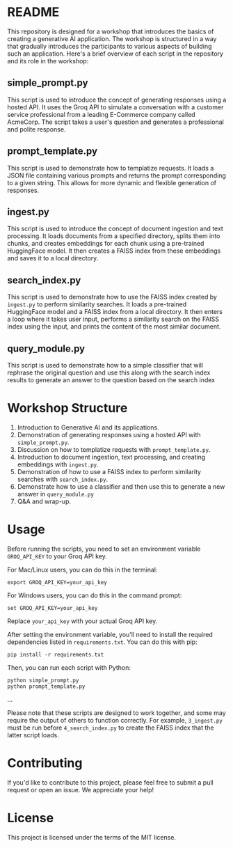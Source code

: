 # README

This repository is designed for a workshop that introduces the basics of creating a generative AI application. The workshop is structured in a way that gradually introduces the participants to various aspects of building such an application. Here's a brief overview of each script in the repository and its role in the workshop:

## simple_prompt.py

This script is used to introduce the concept of generating responses using a hosted API. It uses the Groq API to simulate a conversation with a customer service professional from a leading E-Commerce company called AcmeCorp. The script takes a user's question and generates a professional and polite response.

## prompt_template.py

This script is used to demonstrate how to templatize requests. It loads a JSON file containing various prompts and returns the prompt corresponding to a given string. This allows for more dynamic and flexible generation of responses.

## ingest.py

This script is used to introduce the concept of document ingestion and text processing. It loads documents from a specified directory, splits them into chunks, and creates embeddings for each chunk using a pre-trained HuggingFace model. It then creates a FAISS index from these embeddings and saves it to a local directory.

## search_index.py

This script is used to demonstrate how to use the FAISS index created by `ingest.py` to perform similarity searches. It loads a pre-trained HuggingFace model and a FAISS index from a local directory. It then enters a loop where it takes user input, performs a similarity search on the FAISS index using the input, and prints the content of the most similar document.

## query_module.py

This script is used to demonstrate how to a simple classifier that will rephrase the original question and use this along with the search index results to generate an answer to the question based on the search index


# Workshop Structure

1. Introduction to Generative AI and its applications.
2. Demonstration of generating responses using a hosted API with `simple_prompt.py`.
3. Discussion on how to templatize requests with `prompt_template.py`.
4. Introduction to document ingestion, text processing, and creating embeddings with `ingest.py`.
5. Demonstration of how to use a FAISS index to perform similarity searches with `search_index.py`.
6. Demonstrate how to use a classifier and then use this to generate a new answer in `query_module.py`
7. Q&A and wrap-up.

# Usage

Before running the scripts, you need to set an environment variable `GROQ_API_KEY` to your Groq API key. 

For Mac/Linux users, you can do this in the terminal:

```
export GROQ_API_KEY=your_api_key
```

For Windows users, you can do this in the command prompt:

```
set GROQ_API_KEY=your_api_key
```

Replace `your_api_key` with your actual Groq API key.

After setting the environment variable, you'll need to install the required dependencies listed in `requirements.txt`. You can do this with pip:

```
pip install -r requirements.txt
```

Then, you can run each script with Python:

```
python simple_prompt.py
python prompt_template.py
```
...

Please note that these scripts are designed to work together, and some may require the output of others to function correctly. For example, `3_ingest.py` must be run before `4_search_index.py` to create the FAISS index that the latter script loads.

# Contributing

If you'd like to contribute to this project, please feel free to submit a pull request or open an issue. We appreciate your help!

# License

This project is licensed under the terms of the MIT license.
